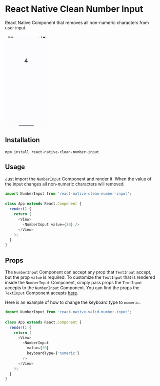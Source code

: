 # React Native Clean Number Input

React Native Component that removes all non-numeric characters from user input.

![demo](/demo.gif)

## Installation
```
npm install react-native-clean-number-input
```

## Usage

Just import the `NumberInput` Component and render it. When the value of the input changes all non-numeric characters will removed.

```javascript
import NumberInput from 'react-native-clean-number-input';

class App extends React.Component {
  render() {
    return (
      <View>
        <NumberInput value={20} />
      </View>
    );
  }
}
```

## Props

The `NumberInput` Component can accept any prop that `TextInput` accept, but the prop `value` is required. To customize the `TextInput` that is rendered inside the `NumberInput` Component, simply pass props the `TextInput` accepts to the `NumberInput` Component. You can find the props the `TextInput` Component accepts [here](https://facebook.github.io/react-native/docs/textinput.html#props).

Here is an example of how to change the keyboard type to `numeric`.

```javascript
import NumberInput from 'react-native-valid-number-input';

class App extends React.Component {
  render() {
    return (
      <View>
        <NumberInput
          value={20}
          keyboardType={'numeric'}
        />
      </View>
    );
  }
}
```